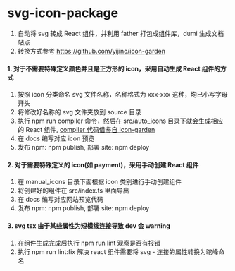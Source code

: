 # svg-icon-package

1. 自动将 svg 转成 React 组件，并利用 father 打包成组件库，dumi 生成文档站点
2. 转换方式参考 https://github.com/yijinc/icon-garden

#### 1. 对于不需要特殊定义颜色并且是正方形的 icon，采用自动生成 React 组件的方式

1.  按照 icon 分类命名 svg 文件名称，名称格式为 xxx-xxx 这种，均已小写字母开头
2.  将修改好名称的 svg 文件夹放到 source 目录
3.  执行 npm run compiler 命令，然后在 src/auto_icons 目录下就会生成相应的 React 组件, [compiler 代码借鉴自 icon-garden](https://github.com/yijinc/icon-garden)
4.  在 docs 编写对应 icon 预览
5.  发布 npm: npm publish, 部署 site: npm deploy

#### 2. 对于需要特殊定义的 icon(如 payment)，采用手动创建 React 组件

1.  在 manual_icons 目录下面根据 icon 类别进行手动创建组件
2.  将创建好的组件在 src/index.ts 里面导出
3.  在 docs 编写对应网站预览代码
4.  发布 npm: npm publish, 部署 site: npm deploy

#### 3. svg tsx 由于某些属性为短横线连接导致 dev 会 warning

1. 在组件生成完成后执行 npm run lint 观察是否有报错
2. 执行 npm run lint:fix 解决 react 组件需要将 svg - 连接的属性转换为驼峰命名

